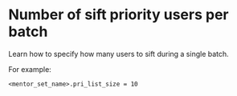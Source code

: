 # Number of sift priority users per batch

Learn how to specify how many users to sift during a single batch.

For example:

```
<mentor_set_name>.pri_list_size = 10
```


